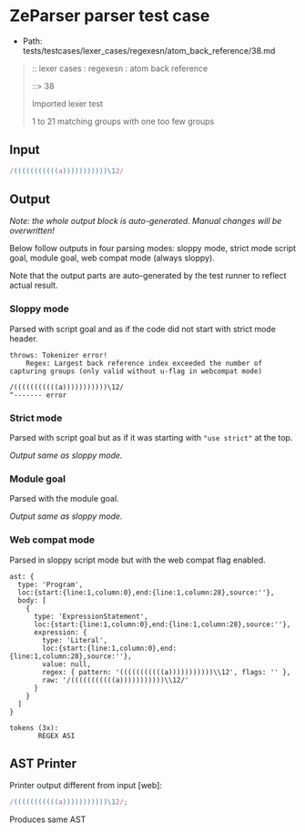 # ZeParser parser test case

- Path: tests/testcases/lexer_cases/regexesn/atom_back_reference/38.md

> :: lexer cases : regexesn : atom back reference
>
> ::> 38
>
> Imported lexer test
>
> 1 to 21 matching groups with one too few groups

## Input

`````js
/(((((((((((a)))))))))))\12/
`````

## Output

_Note: the whole output block is auto-generated. Manual changes will be overwritten!_

Below follow outputs in four parsing modes: sloppy mode, strict mode script goal, module goal, web compat mode (always sloppy).

Note that the output parts are auto-generated by the test runner to reflect actual result.

### Sloppy mode

Parsed with script goal and as if the code did not start with strict mode header.

`````
throws: Tokenizer error!
    Regex: Largest back reference index exceeded the number of capturing groups (only valid without u-flag in webcompat mode)

/(((((((((((a)))))))))))\12/
^------- error
`````

### Strict mode

Parsed with script goal but as if it was starting with `"use strict"` at the top.

_Output same as sloppy mode._

### Module goal

Parsed with the module goal.

_Output same as sloppy mode._

### Web compat mode

Parsed in sloppy script mode but with the web compat flag enabled.

`````
ast: {
  type: 'Program',
  loc:{start:{line:1,column:0},end:{line:1,column:28},source:''},
  body: [
    {
      type: 'ExpressionStatement',
      loc:{start:{line:1,column:0},end:{line:1,column:28},source:''},
      expression: {
        type: 'Literal',
        loc:{start:{line:1,column:0},end:{line:1,column:28},source:''},
        value: null,
        regex: { pattern: '(((((((((((a)))))))))))\\12', flags: '' },
        raw: '/(((((((((((a)))))))))))\\12/'
      }
    }
  ]
}

tokens (3x):
       REGEX ASI
`````


## AST Printer

Printer output different from input [web]:

````js
/(((((((((((a)))))))))))\12/;
````

Produces same AST
